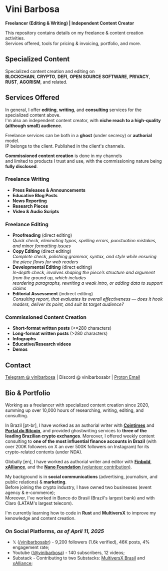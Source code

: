 # Vini Barbosa
**Freelancer (Editing & Writing) | Independent Content Creator**

This repository contains details on my freelance & content creation activities.
<br>Services offered, tools for pricing &amp; invoicing, portfolio, and more.

## Specialized Content
Specialized content creation and editing on
<br>**BLOCKCHAIN**, **CRYPTO**, **DEFI**, **OPEN SOURCE SOFTWARE**, **PRIVACY**, **RUST**, **AGORISM**, and related.

## Services Offered
In general, I offer **editing**, **writing**, and **consulting** services for the specialized content above.
<br>I'm also an independent content creator, with **niche reach to a high-quality (although small) audience**.

Freelance services can be both in a **ghost** (under secrecy) or **authorial** model.
<br>IP belongs to the client. Published in the client's channels.

**Commissioned content creation** is done in my channels
<br>and limited to products I trust and use, with the commissioning nature being **fully disclosed**.

### Freelance Writing
+ **Press Releases & Announcements**
+ **Educative Blog Posts**
+ **News Reporting**
+ **Research Pieces**
+ **Video & Audio Scripts**

### Freelance Editing
+ **Proofreading** (direct editing)
<br>*Quick check, eliminating typos, spelling errors, punctuation mistakes, and minor formatting issues*
+ **Copy Editing** (direct editing)
<br>*Complete check, polishing grammar, syntax, and style while ensuring the piece flows for web readers*
+ **Developmental Editing** (direct editing)
<br>*In-depth check, involves shaping the piece’s structure and argument from the ground up, which includes
<br>reordering paragraphs, rewriting a weak intro, or adding data to support claims*
+ **Editorial Assessment** (indirect editing)
<br>*Consulting report, that evaluates its overall effectiveness — does it hook readers, deliver its point, and suit its target audience?*

### Commissioned Content Creation
+ **Short-format written posts** (<=280 characters)
+ **Long-format written posts** (>280 characters)
+ **Infographs**
+ **Educative/Research videos**
+ **Demos**

## Contact
[Telegram @ vinibarbosa](https://t.me/vinibarbosa) | Discord @ vinibarbosabr | [Proton Email](vinibarbosabr@proton.me)

## Bio & Portfolio
Working as a freelancer with specialized content creation since 2020, summing up over 10,000 hours of researching, writing, editing, and consulting.

In Brazil [pt-br], I have worked as an authorial writer with [**Cointimes**](https://cointimes.com.br/author/vinib/) and [**Portal do Bitcoin**](https://portaldobitcoin.uol.com.br/author/vinibarbosadyor/), and provided ghostwriting services to **three of the leading Brazilian crypto exchanges**. Moreover, I offered weekly content consulting to **one of the most influential finance accounts in Brazil** (with over 200K followers on X an over 500K followers on Instagram) for its crypto-related contents (under NDA).

Globally [en], I have worked as authorial writer and editor with [**Finbold**](https://finbold.com/author/vini/), [**xAlliance**](https://substack.com/home/post/p-159983148), and the [**Nano Foundation** (volunteer contribution)](https://nano.org/pt/blog/author/Vini.Barbosa).

My background is in **social communications** (advertising, journalism, and public relations) & **marketing**.
<br>Before joining the crypto industry, I have owned two businesses (event agency & e-commerce);
<br>Moreover, I've worked in Banco do Brasil (Brazil's largest bank) and with Claro (LATAM's largest telecom).

I'm currently learning how to code in **Rust** and **MultiversX** to improve my kenowledge and content creation.

### On Social Platforms, *as of April 11, 2025*
+ 𝕏 ([/vinibarbosabr](https://x.com/vinibarbosabr)) - 9,200 followers (1.6k verified), 46K posts, 4% engagement rate;
+ Youtube ([/@vinibarbosa](https://www.youtube.com/@vinibarbosabr)) - 140 subscribers, 12 videos;
+ Substack - Contributing to two Substacks: [MultiversX Brasil](https://mvxbrasil.substack.com/) and [xAlliance](https://xalliance.substack.com/);
